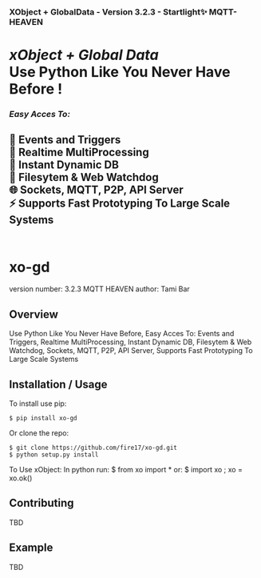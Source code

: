 ### XObject + GlobalData - Version 3.2.3 - Startlight✨ MQTT-HEAVEN
# _xObject + Global Data_ <br>Use Python Like You Never Have Before ! <br>
### _Easy Acces To:_
## 🔔 Events and Triggers <br> 💛 Realtime MultiProcessing <br> 🏃 Instant Dynamic DB <br> 📁 Filesytem & Web Watchdog <br> 🌐 Sockets, MQTT, P2P, API Server <br> ⚡ Supports Fast Prototyping To Large Scale Systems <br><br>

xo-gd
===============================

version number: 3.2.3 MQTT HEAVEN
author: Tami Bar

Overview
--------

Use Python Like You Never Have Before, Easy Acces To: Events and Triggers, Realtime MultiProcessing, Instant Dynamic DB, Filesytem & Web Watchdog, Sockets, MQTT, P2P, API Server, Supports Fast Prototyping To Large Scale Systems

Installation / Usage
--------------------

To install use pip:

    $ pip install xo-gd

Or clone the repo:

    $ git clone https://github.com/fire17/xo-gd.git
    $ python setup.py install


To Use xObject:
In python run:
    $ from xo import *
or:
    $ import xo ; xo = xo.ok()


Contributing
------------

TBD

Example
-------

TBD
